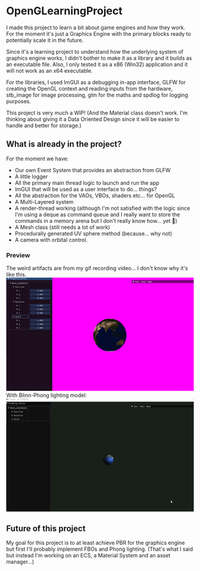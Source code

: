 # OpenGLearningProject

I made this project to learn a bit about game engines and how they work. For the moment it's just a Graphics Engine with the primary blocks ready to potentially scale it in the future.

Since it's a learning project to understand how the underlying system of graphics engine works, I didn't bother to make it as a library and it builds as an executable file. Also, I only tested it as a x86 (Win32) application and it will not work as an x64 executable.

For the libraries, I used ImGUI as a debugging in-app interface, GLFW for creating the OpenGL context and reading inputs from the hardware, stb_image for image processing, glm for the maths and spdlog for logging purposes.

This project is very much a WIP! (And the Material class doesn't work. I'm thinking about giving it a Data Oriented Design since it will be easier to handle and better for storage.)

## What is already in the project?

For the moment we have:

-   Our own Event System that provides an abstraction from GLFW
-   A little logger
-   All the primary main thread logic to launch and run the app
-   ImGUI that will be used as a user interface to do... things?
-   All the abstraction for the VAOs, VBOs, shaders etc... for OpenGL
-   A Multi-Layered system
-   A render-thread working (although I'm not satisfied with the logic since I'm using a deque as command queue and I really want to store the commands in a memory arena but I don't really know how... yet 🤔)
-   A Mesh class (still needs a lot of work)
-   Procedurally generated UV sphere method (because... why not)
-   A camera with orbital control.

### Preview

The weird artifacts are from my gif recording video... I don't know why it's like this.
![preview gif](ImagePreviews/preview.gif)
With Blinn-Phong lighting model:
![preview gif with Blinn-Phong lighting](ImagePreviews/preview2.gif)

## Future of this project

My goal for this project is to at least achieve PBR for the graphics engine but first I'll probably implement FBOs and Phong lighting. (That's what I said but instead I'm working on an ECS, a Material System and an asset manager...)
